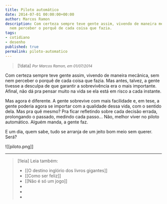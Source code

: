 ```yaml
---
title: Piloto automático
date: 2014-07-01 00:00:00+00:00
author: Marcos Ramon
description: Com certeza sempre teve gente assim, vivendo de maneira mecânica, sem
  nem perceber o porquê de cada coisa que fazia.
tags:
- cotidiano
- desenho
published: true
permalink: piloto-automatico
---
```

> [!data] <small><i>Por Marcos Ramon, em 01/07/2014</i></small>

Com certeza sempre teve gente assim, vivendo de maneira mecânica, sem nem perceber o porquê de cada coisa que fazia. Mas antes, talvez, a gente tivesse a desculpa de que garantir a sobrevivência era o mais importante. Afinal, não dá pra pensar muito na vida se ela está em risco a cada instante.
     
Mas agora é diferente. A gente sobrevive com mais facilidade e, em tese, a gente poderia agora se importar com a qualidade dessa vida, com o sentido dela. Mas pra quê mesmo? Pra ficar refletindo sobre cada decisão errada, prolongando o passado, medindo cada passo... Não, melhor viver no piloto automático. Alguém manda, a gente faz.
     
E um dia, quem sabe, tudo se arranja de um jeito bom meio sem querer. Será?

![[piloto.png]]



---
> [!leia] Leia também:
> - [[O destino inglório dos livros gigantes]]
> - [[Como ser feliz]]
> - [[Não é só um jogo]]
> -
> -
> -